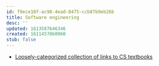 ```yaml
---
id: f9ece10f-ac98-4ead-8475-ccb87b9eb26b
title: Software engineering
desc: ''
updated: 1613587646346
created: 1611457060960
stub: false
---
```


- [Loosely-categorized collection of links to CS textbooks](https://csgordon.github.io/books.html)
